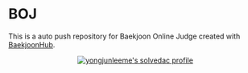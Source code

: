 # BOJ
This is a auto push repository for Baekjoon Online Judge created with [BaekjoonHub](https://github.com/BaekjoonHub/BaekjoonHub).


<div align="center">

[![yongjunleeme's solvedac profile](http://mazassumnida.wtf/api/v2/generate_badge?boj=yongjunleeme)](https://solved.ac/profile/yongjunleeme)
